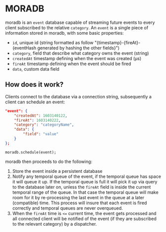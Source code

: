 # MORADB

moradb is an `event` database capable of streaming future events to every client subscribed to the relative `category`.
An `event` is a single piece of information stored in moradb, with some basic properties:
- `id`, unique id (string formatted as follow "{timestamp}-{fireAt}-{eventHash generated by hashing the other fields}")
- `category`, field that describe what category owns the event (string)
- `createdAt` timestamp defining when the event was created (µs)
- `fireAt` timestamp defining when the event should be fired
- `data`, custom data field

## How does it work?

Clients connect to the database via a connection string, subsequently a client can schedule an event:
```json
"event": {
    "createdAt": 1603140122,
    "fireAt": 1603140222,
    "category": "categoryName",
    "data": {
        "field": "value"
    }
};
```
`moradb.schedule(event);`

moradb then proceeds to do the following:

1) Store the event inside a persistent database
2) Notify any temporal queue of the event, if the temporal queue has space it will queue it up. If the temporal queue is full it will pick it up via query to the database later on, unless the `fireAt` field is inside the current temporal range of the queue. In that case the temporal queue will make room for it by re-processing the last event in the queue at a later (compatible) time. This process will insure that each event is fired correctly and temporal queues are never overqueued.
3) When the `fireAt` time is `<=` current time, the event gets processed and all connected client will be notified of the event (if they are subscribed to the relevant category) by a dispatcher.
